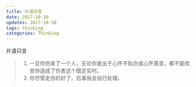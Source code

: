 ```yaml
---
title: 片语只言
date: 2017-10-30
updates: 2017-10-30
tags: thinking
categories: Thinking
---
```


片语只言

>1. 一旦你伤害了一个人，无论你是出于心怀不轨亦或心怀善意，都不能改变你造成了伤害这个既定实时。
>2. 你尽管走你的好了，后事我会自行处理。


